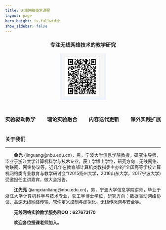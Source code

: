 ```yaml
---
title: 无线网络技术课程
layout: page
hero_height: is-fullwidth
show_sidebar: false
---
```


<link rel="stylesheet" href="https://cdnjs.cloudflare.com/ajax/libs/font-awesome/5.15.4/css/all.min.css">

<div>
      <div align="center">
        <h3>专注无线网络技术的教学研究</h3>
        <img align="central" src="img/sycodes.png"  width="150" height="150">
        <br />
      </div>
</div>

<div style="display:flex;justify-content: space-between;">
         <div style="padding-top:25px;"><h3>实验驱动教学</h3></div>
         <div style="padding-top:25px;"><h3>理论实验融合</h3></div>
         <div style="padding-top:25px;"><h3>内容迭代更新</h3></div>
         <div style="padding-top:25px;"> <h3>课外实践扩展</h3></div>
</div>



### 关于我们
----------------------
<div>
<p style="text-indent:2em; text-align:justify;line-height:140%;margin-bottom:2px;"><strong>金光</strong> (jinguang@nbu.edu.cn)，男，宁波大学信息学院教授，研究生导师，毕业于浙江大学计算机科学与技术专业，获工学博士学位，研究方向：无线网络、物联网、网络协议等，近几年在教育部计算机类教指委主办的“全国高等学校计算机网络类专业教育与教学研讨会”(2015扬州大学，2016山东大学，2017宁波大学)受邀担任主讲嘉宾，做大会报告。</p>
<p style="text-indent:2em; text-align:justify;line-height:140%;margin-bottom:2px;"><strong>江先亮</strong> (jiangxianliang@nbu.edu.cn)，男，宁波大学信息学院讲师，毕业于浙江大学计算机科学与技术专业，获工学博士学位，研究方向：数据驱动网络协议、高速无线网络传输、软件定义控制与虚拟化、无线传感网与安全等。</p>
<p style="text-indent:2em; text-align:justify;line-height:140%;margin-bottom:2px;word-break:break-all;"><strong>无线网络实验教学服务群QQ：627673170</strong></p>
<p style="text-indent:2em; text-align:justify;line-height:140%;margin-bottom:2px;word-break:break-all;"><strong>欢迎各位授课老师加入。</strong></p></div>